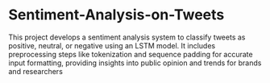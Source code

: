# Sentiment-Analysis-on-Tweets
This project develops a sentiment analysis system to classify tweets as positive, neutral, or negative using an LSTM model. It includes preprocessing steps like tokenization and sequence padding for accurate input formatting, providing insights into public opinion and trends for brands and researchers
